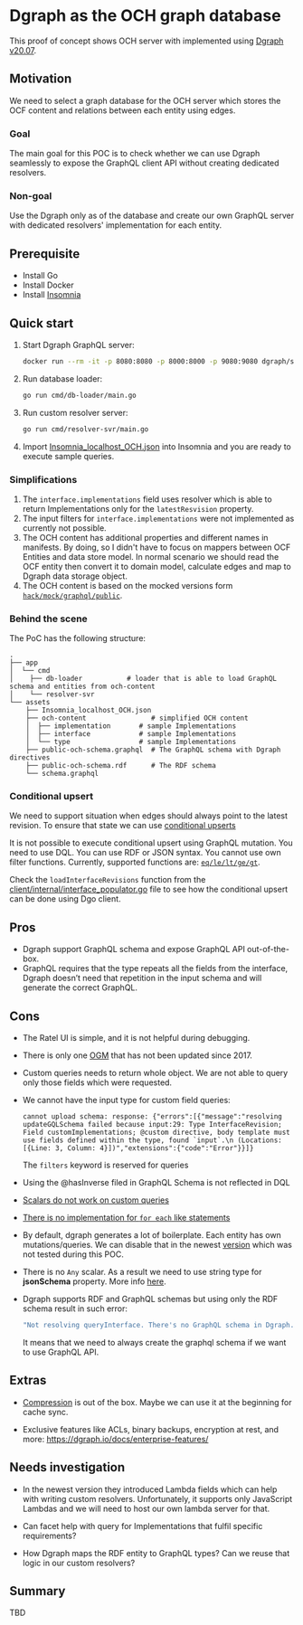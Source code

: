 # Dgraph as the OCH graph database

This proof of concept shows OCH server with implemented using [Dgraph v20.07](https://dgraph.io/docs/v20.07/).

## Motivation

We need to select a graph database for the OCH server which stores the OCF content and relations between each entity using edges.

### Goal

The main goal for this POC is to check whether we can use Dgraph seamlessly to expose the GraphQL client API without creating dedicated resolvers.

### Non-goal

Use the Dgraph only as of the database and create our own GraphQL server with dedicated resolvers' implementation for each entity.

## Prerequisite
-	Install Go
-	Install Docker
-	Install [Insomnia](https://insomnia.rest/download)

## Quick start
1.	Start Dgraph GraphQL server:

	```bash
	docker run --rm -it -p 8080:8080 -p 8000:8000 -p 9080:9080 dgraph/standalone:v20.07.2
	```

2.	Run database loader:

	```bash
	go run cmd/db-loader/main.go
	```

3.	Run custom resolver server:

	```bash
	go run cmd/resolver-svr/main.go
	```

4.	Import [Insomnia_localhost_OCH.json](./assets/Insomnia_localhost_OCH.json) into Insomnia and you are ready to execute sample queries.

### Simplifications
1.	The `interface.implementations` field uses resolver which is able to return Implementations only for the `latestResvision` property.
2.	The input filters for `interface.implementations` were not implemented as currently not possible.  
3.	The OCH content has additional properties and different names in manifests. By doing, so I didn't have to focus on mappers between OCF Entities and data store model. In normal scenario we should read the OCF entity then convert it to domain model, calculate edges and map to Dgraph data storage object.
4.	The OCH content is based on the mocked versions form [`hack/mock/graphql/public`](../../../../hack/mock/graphql/public).

### Behind the scene

The PoC has the following structure:

```
.
├── app 
│  └── cmd
│    ├── db-loader           # loader that is able to load GraphQL schema and entities from och-content
│    └── resolver-svr
└── assets
    ├── Insomnia_localhost_OCH.json
    ├── och-content                # simplified OCH content
    │  ├── implementation       # sample Implementations
    │  ├── interface            # sample Implementations
    │  └── type                 # sample Implementations
    ├── public-och-schema.graphql  # The GraphQL schema with Dgraph directives
    ├── public-och-schema.rdf      # The RDF schema
    └── schema.graphql
```

### Conditional upsert

We need to support situation when edges should always point to the latest revision. To ensure that state we can use [conditional upserts](https://dgraph.io/docs/v20.07/mutations/conditional-upsert/)

It is not possible to execute conditional upsert using GraphQL mutation. You need to use DQL. You can use RDF or JSON syntax. You cannot use own filter functions. Currently, supported functions are: [`eq/le/lt/ge/gt`](https://discuss.dgraph.io/t/would-like-support-of-eq-le-lt-ge-gt-in-mutation-conditional-upsert-other-than-existing-len-function-only/8846).

Check the `loadInterfaceRevisions` function from the [client/internal/interface_populator.go](client/internal/interface_populator.go) file to see how the conditional upsert can be done using Dgo client.

## Pros
-	Dgraph support GraphQL schema and expose GraphQL API out-of-the-box.
-	GraphQL requires that the type repeats all the fields from the interface, Dgraph doesn’t need that repetition in the input schema and will generate the correct GraphQL.

## Cons
-	The Ratel UI is simple, and it is not helpful during debugging.

-	There is only one [OGM](https://github.com/akshaydeo/dgogm) that has not been updated since 2017.

-	Custom queries needs to return whole object. We are not able to query only those fields which were requested.

-	We cannot have the input type for custom field queries:

	```
	cannot upload schema: response: {"errors":[{"message":"resolving updateGQLSchema failed because input:29: Type InterfaceRevision; Field customImplementations; @custom directive, body template must use fields defined within the type, found `input`.\n (Locations: [{Line: 3, Column: 4}])","extensions":{"code":"Error"}}]}
	```

	The `filters` keyword is reserved for queries

-	Using the @hasInverse filed in GraphQL Schema is not reflected in DQL

-	[Scalars do not work on custom queries](https://discuss.dgraph.io/t/a-scalar-type-was-returned-but-graphql-was-expecting-an-object/10908)

-	[There is no implementation for `for each` like statements](https://discuss.dgraph.io/t/foreach-func-in-dql-loops-in-bulk-upsert/5533/9)

-	By default, dgraph generates a lot of boilerplate. Each entity has own mutations/queries. We can disable that in the newest [version](https://dgraph.io/docs/master/graphql/schema/generate) which was not tested during this POC.

-	There is no `Any` scalar. As a result we need to use string type for **jsonSchema** property. More info [here](https://discuss.dgraph.io/t/json-blob-as-a-scalar/11034/7).

-	Dgraph supports RDF and GraphQL schemas but using only the RDF schema result in such error:

	```bash
	"Not resolving queryInterface. There's no GraphQL schema in Dgraph.  Use the /admin API to add a GraphQL schema"
	```

	It means that we need to always create the graphql schema if we want to use GraphQL API.

## Extras
-	[Compression](https://dgraph.io/docs/graphql/api/requests/#compression) is out of the box. Maybe we can use it at the beginning for cache sync.

-	Exclusive features like ACLs, binary backups, encryption at rest, and more: https://dgraph.io/docs/enterprise-features/

## Needs investigation
-	In the newest version they introduced Lambda fields which can help with writing custom resolvers. Unfortunately, it supports only JavaScript Lambdas and we will need to host our own lambda server for that.

-	Can facet help with query for Implementations that fulfil specific requirements?

-	How Dgraph maps the RDF entity to GraphQL types? Can we reuse that logic in our custom resolvers?

## Summary

TBD
